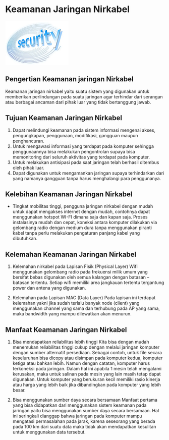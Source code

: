 # Keamanan Jaringan Nirkabel
![Image](security.jpg)

## Pengertian Keamanan jaringan Nirkabel
Keamanan jaringan nirkabel yaitu suatu sistem yang digunakan untuk memberikan perlindungan pada suatu jaringan agar terhindar dari serangan atau berbagai ancaman dari pihak luar yang tidak bertanggung jawab.

## Tujuan Keamanan Jaringan Nirkabel
1. Dapat melindungi keamanan pada sistem informasi mengenai akses, pengungkapan, penggunaan, modifikasi, gangguan maupun penghancuran.
2. Untuk mengawasi informasi yang terdapat pada komputer sehingga penggunaannya bisa melakukan pengontrolan supaya bisa memonitoring dari seluruh aktivitas yang terdapat pada komputer.
3. Untuk melakukan antisipasi pada saat jaringan telah berhasil ditembus oleh pihak luar.
4.  Dapat digunakan untuk mengamankan jaringan supaya terhindarkan dari yang namanya gangguan tanpa harus menghalangi para penggunanya.

## Kelebihan Keamanan Jaringan Nirkabel
- Tingkat mobilitas tinggi, pengguna jaringan nirkabel dengan mudah untuk dapat mengakses internet dengan mudah, contohnya dapat menggunakan hotspot WI-FI dimana saja dan kapan saja. Proses instalasinya mudah dan cepat, koneksi antara komputer dilakukan via gelombang radio dengan medium dura tanpa menggunakan piranti kabel tanpa perlu melakukan pengaturan panjang kabel yang dibutuhkan.

## Kelemahan Keamanan Jaringan Nirkabel

1. Kelemahan nirkabel pada Lapisan Fisik (Physical Layer)
Wifi menggunakan gelombang radio pada frekuensi milik umum yang bersifat bebas digunakan oleh semua kalangan dengan batasan – batasan tertentu. Setiap wifi memiliki area jangkauan tertentu tergantung power dan antena yang digunakan.

2. Kelemahan pada Lapisan MAC (Data Layer)
Pada lapisan ini terdapat kelemahan yakni jika sudah terlalu banyak node (client) yang menggunakan channel yang sama dan terhubung pada AP yang sama, maka bandwidth yang mampu dilewatkan akan menurun.

## Manfaat Keamanan Jaringan Nirkabel

1. Bisa mendapatkan reliabilitas lebih tinggi
Kita bisa dengan mudah menemukan reliabilitas tinggi cukup dengan melalui jaringan komputer dengan sumber alternatif persediaan. Sebagai contoh, untuk file secara keseluruhan bisa dicopy atau disimpan pada komputer kedua, komputer ketiga atau bahkan lebih. Namun dengan catatan, komputer harus terkoneksi pada jaringan. Dalam hal ini apabila 1 mesin telah mengalami kerusakan, maka untuk salinan pada mesin yang lain masih tetap dapat digunakan. Untuk komputer yang berukuran kecil memiliki rasio kinerja atau harga yang lebih baik jika dibandingkan pada komputer yang lebih besar.

2. Bisa menggunakan sumber daya secara bersamaan
Manfaat pertama yang bisa didapatkan dari menggunakan sistem keamanan pada jaringan yaitu bisa menggunakan sumber daya secara bersamaan. Hal ini seringkali dianggap bahwa jaringan pada komputer mampu mengatasi permasalahan pada jarak, karena seseorang yang berada pada 100 km dari suatu data maka tidak akan mendapatkan kesulitan untuk menggunakan data tersebut.
